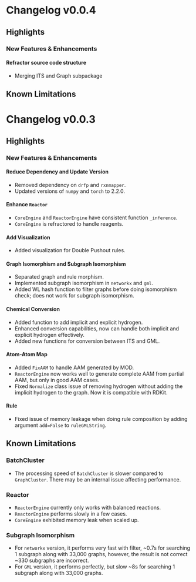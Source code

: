 
# Changelog v0.0.4

## Highlights

### New Features & Enhancements

#### Refractor source code structure
- Merging ITS and Graph subpackage
## Known Limitations



# Changelog v0.0.3

## Highlights

### New Features & Enhancements

#### Reduce Dependency and Update Version
- Removed dependency on `drfp` and `rxnmapper`.
- Updated versions of `numpy` and `torch` to 2.2.0.

#### Enhance `Reactor`
- `CoreEngine` and `ReactorEngine` have consistent function `_inference`.
- `CoreEngine` is refractored to handle reagents.

#### Add Visualization
- Added visualization for Double Pushout rules.

#### Graph Isomorphism and Subgraph Isomorphism
- Separated graph and rule morphism.
- Implemented subgraph isomorphism in `networkx` and `gml`.
- Added WL hash function to filter graphs before doing isomorphism check; does not work for subgraph isomorphism.

#### Chemical Conversion
- Added function to add implicit and explicit hydrogen.
- Enhanced conversion capabilities, now can handle both implicit and explicit hydrogen effectively.
- Added new functions for conversion between ITS and GML.

#### Atom-Atom Map
- Added `FixAAM` to handle AAM generated by MOD.
- `ReactorEngine` now works well to generate complete AAM from partial AAM, but only in good AAM cases.
- Fixed `Normalize` class issue of removing hydrogen without adding the implicit hydrogen to the graph. Now it is compatible with RDKit.

#### Rule
- Fixed issue of memory leakage when doing rule composition by adding argument `add=False` to `ruleGMLString`.

## Known Limitations

### BatchCluster
- The processing speed of `BatchCluster` is slower compared to `GraphCluster`. There may be an internal issue affecting performance.

### Reactor
- `ReactorEngine` currently only works with balanced reactions.
- `ReactorEngine` performs slowly in a few cases.
- `CoreEngine` exhibited memory leak when scaled up.

### Subgraph Isomorphism
- For `networkx` version, it performs very fast with filter, ~0.7s for searching 1 subgraph along with 33,000 graphs, however, the result is not correct ~330 subgraphs are incorrect.
- For `GML` version, it performs perfectly, but slow ~8s for searching 1 subgraph along with 33,000 graphs.
